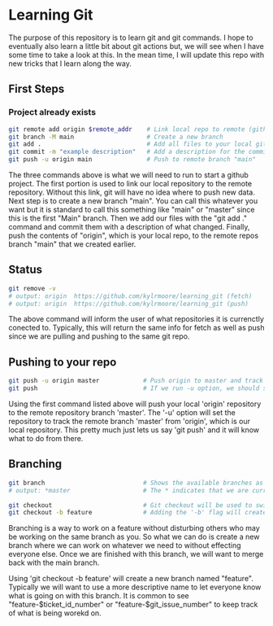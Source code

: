 # Learning Git
The purpose of this repository is to learn git and git commands.  I hope to eventually 
also learn a little bit about git actions but, we will see when I have some time to take 
a look at this.  In the mean time, I will update this repo with new tricks that I learn 
along the way.

## First Steps
### Project already exists
```bash
git remote add origin $remote_addr    # Link local repo to remote (github)
git branch -M main                    # Create a new branch
git add .                             # Add all files to your local git repo.
git commit -m "example description"   # Add a description for the commit
git push -u origin main               # Push to remote branch "main"
```
The three commands above is what we will need to run to start a github project. The 
first portion is used to link our local repository to the remote repository.  Without 
this link, git will have no idea where to push new data.  Next step is to create a new 
branch "main".  You can call this whatever you want but it is standard to call this 
something like "main" or "master" since this is the first "Main" branch.  Then we add 
our files with the "git add ." command and commit them with a description of what 
changed.  Finally, push the contents of "origin", which is your local repo, to the 
remote repos branch "main" that we created earlier.

## Status
```bash
git remove -v
# output: origin  https://github.com/kylrmoore/learning_git (fetch)
# output: origin  https://github.com/kylrmoore/learning_git (push)
```
The above command will inform the user of what repositories it is currenctly conected 
to.  Typically, this will return the same info for fetch as well as push since we are 
pulling and pushing to the same git repo.

## Pushing to your repo
```bash
git push -u origin master            # Push origin to master and track remote branch master to origin
git push                             # If we run -u option, we should simply be able to use git push
```
Using the first command listed above will push your local 'origin' repository to the 
remote repository branch 'master'.  The '-u' option will set the repository to track 
the remote branch 'master' from 'origin', which is our local repository.  This pretty 
much just lets us say 'git push' and it will know what to do from there.

## Branching
```bash
git branch                           # Shows the available branches as well as which one you are using
# output: *master                    # The * indicates that we are currently on this branch

git checkout                         # Git checkout will be used to switch between branches
git checkout -b feature              # Adding the '-b' flag will create a new branch
```
Branching is a way to work on a feature without disturbing others who may be 
working on the same branch as you.  So what we can do is create a new branch where 
we can work on whatever we need to without effecting everyone else.  Once we are 
finished with this branch, we will want to merge back with the main branch.  

Using 'git checkout -b feature' will create a new branch named "feature". 
Typically we will want to use a more descriptive name to let everyone know what 
is going on with this branch.  It is common to see "feature-$ticket_id_number" 
or "feature-$git_issue_number" to keep track of what is being worekd on.
